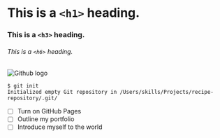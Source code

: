 # This is a `<h1>` heading.
### This is a `<h3>` heading.
###### This is a `<h6>` heading.

![Github logo](https://github.githubassets.com/images/modules/logos_page/GitHub-Mark.png)

```
$ git init
Initialized empty Git repository in /Users/skills/Projects/recipe-repository/.git/
```

- [ ] Turn on GitHub Pages
- [ ] Outline my portfolio
- [ ] Introduce myself to the world
